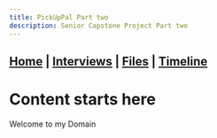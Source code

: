 ```yaml
---
title: PickUpPal Part two
description: Senior Capstone Project Part two
---
```

## [Home](/) | [Interviews](/tabs/interviews) | [Files](/tabs/files) | [Timeline](/tabs/timeline)


# Content starts here

Welcome to my Domain
